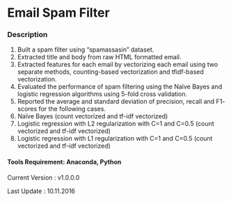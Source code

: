 
# Email Spam Filter

### Description
1.	Built a spam filter using “spamassasin” dataset. 
2.	Extracted title and body from raw HTML formatted email.
3.	Extracted features for each email by vectorizing each email using two separate methods, counting-based vectorization  and tfidf-based vectorization.
4.	Evaluated the performance of spam filtering using the Naïve Bayes and logistic regression algorithms using 5-fold cross validation. 
5.	Reported the average and standard deviation of precision, recall and F1- scores for the following cases.
6.	Naïve Bayes (count vectorized and tf-idf vectorized) 
7.	Logistic regression with L2 regularization with C=1 and C=0.5 (count vectorized and tf-idf vectorized) 
8.	Logistic regression with L1 regularization with C=1 and C=0.5 (count vectorized and tf-idf vectorized)

#### Tools Requirement: Anaconda, Python 

Current Version  : v1.0.0.0

Last Update      : 10.11.2016
